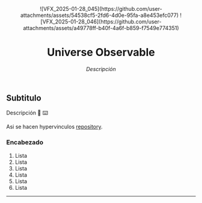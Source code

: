 <header>
![VFX_2025-01-28_045](https://github.com/user-attachments/assets/54538cf5-2fd6-4d0e-95fa-a8e453efc077)
![VFX_2025-01-28_046](https://github.com/user-attachments/assets/a49778ff-b40f-4a6f-b859-f7549e774351)



# Universe Observable

_Descripción_

</header>

## Subtitulo

Descripción :tada: :keyboard: 

Asi se hacen hypervinculos [repository](https://github.com/JaimeCamachoDev/Template?tab=readme-ov-file#titulo).

### Encabezado

1. Lista
1. Lista
1. Lista
1. Lista
1. Lista
1. Lista

<footer>

<!--
  <<< Author notes: Footer >>>
  Add a link to get support, GitHub status page, code of conduct, license link.
-->

---

</footer>
